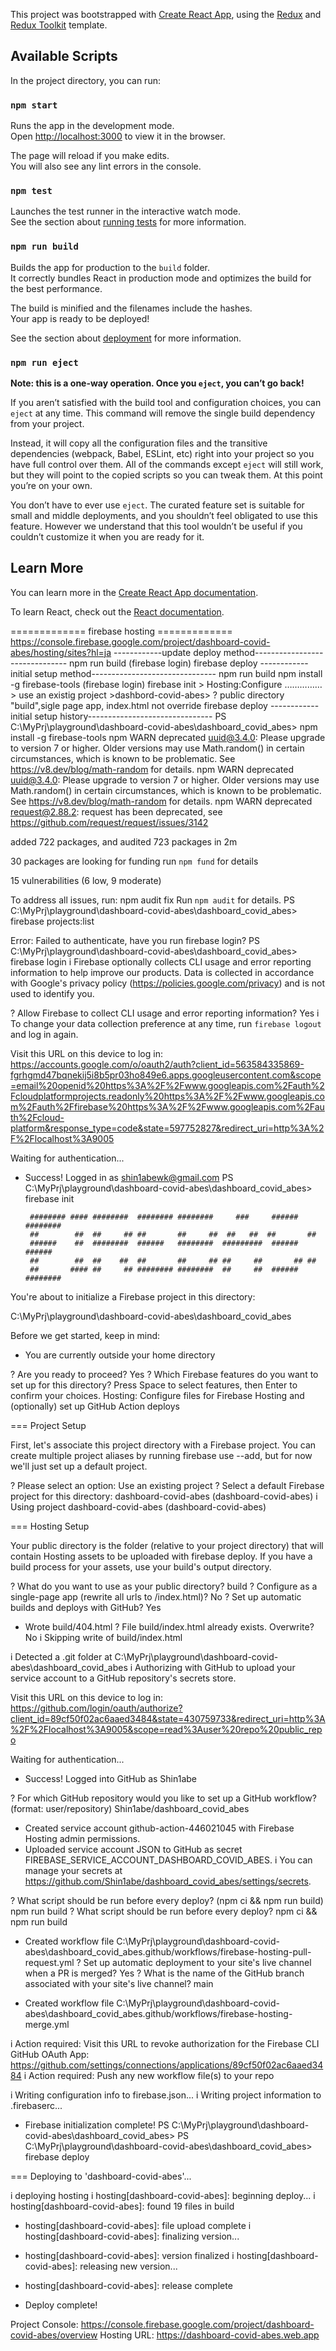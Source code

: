 This project was bootstrapped with [Create React App](https://github.com/facebook/create-react-app), using the [Redux](https://redux.js.org/) and [Redux Toolkit](https://redux-toolkit.js.org/) template.

## Available Scripts

In the project directory, you can run:

### `npm start`

Runs the app in the development mode.<br />
Open [http://localhost:3000](http://localhost:3000) to view it in the browser.

The page will reload if you make edits.<br />
You will also see any lint errors in the console.

### `npm test`

Launches the test runner in the interactive watch mode.<br />
See the section about [running tests](https://facebook.github.io/create-react-app/docs/running-tests) for more information.

### `npm run build`

Builds the app for production to the `build` folder.<br />
It correctly bundles React in production mode and optimizes the build for the best performance.

The build is minified and the filenames include the hashes.<br />
Your app is ready to be deployed!

See the section about [deployment](https://facebook.github.io/create-react-app/docs/deployment) for more information.

### `npm run eject`

**Note: this is a one-way operation. Once you `eject`, you can’t go back!**

If you aren’t satisfied with the build tool and configuration choices, you can `eject` at any time. This command will remove the single build dependency from your project.

Instead, it will copy all the configuration files and the transitive dependencies (webpack, Babel, ESLint, etc) right into your project so you have full control over them. All of the commands except `eject` will still work, but they will point to the copied scripts so you can tweak them. At this point you’re on your own.

You don’t have to ever use `eject`. The curated feature set is suitable for small and middle deployments, and you shouldn’t feel obligated to use this feature. However we understand that this tool wouldn’t be useful if you couldn’t customize it when you are ready for it.

## Learn More

You can learn more in the [Create React App documentation](https://facebook.github.io/create-react-app/docs/getting-started).

To learn React, check out the [React documentation](https://reactjs.org/).

============= firebase hosting =============
https://console.firebase.google.com/project/dashboard-covid-abes/hosting/sites?hl=ja
------------update deploy method-------------------------------
npm run build
(firebase login)
firebase deploy
------------initial setup method-------------------------------
npm run build
npm install -g firebase-tools
(firebase login)
firebase init > Hosting:Configure …………… > use an existig project >dashbord-covid-abes> ? public directory "build",sigle page app, index.html not override
firebase deploy
------------initial setup history-------------------------------
PS C:\MyPrj\playground\dashboard-covid-abes\dashboard_covid_abes> npm install -g firebase-tools
npm WARN deprecated uuid@3.4.0: Please upgrade to version 7 or higher. Older versions may use Math.random() in certain circumstances, which is known to be problematic. See https://v8.dev/blog/math-random for details.
npm WARN deprecated uuid@3.4.0: Please upgrade to version 7 or higher. Older versions may use Math.random() in certain circumstances, which is known to be problematic. See https://v8.dev/blog/math-random for details.
npm WARN deprecated request@2.88.2: request has been deprecated, see https://github.com/request/request/issues/3142

added 722 packages, and audited 723 packages in 2m

30 packages are looking for funding
run `npm fund` for details

15 vulnerabilities (6 low, 9 moderate)

To address all issues, run:
npm audit fix
Run `npm audit` for details.
PS C:\MyPrj\playground\dashboard-covid-abes\dashboard_covid_abes> firebase projects:list

Error: Failed to authenticate, have you run firebase login?
PS C:\MyPrj\playground\dashboard-covid-abes\dashboard_covid_abes> firebase login
i Firebase optionally collects CLI usage and error reporting information to help improve our products. Data is collected in accordance with Google's privacy policy (https://policies.google.com/privacy) and is not used to identify you.

? Allow Firebase to collect CLI usage and error reporting information? Yes
i To change your data collection preference at any time, run `firebase logout` and log in again.

Visit this URL on this device to log in:
https://accounts.google.com/o/oauth2/auth?client_id=563584335869-fgrhgmd47bqnekij5i8b5pr03ho849e6.apps.googleusercontent.com&scope=email%20openid%20https%3A%2F%2Fwww.googleapis.com%2Fauth%2Fcloudplatformprojects.readonly%20https%3A%2F%2Fwww.googleapis.com%2Fauth%2Ffirebase%20https%3A%2F%2Fwww.googleapis.com%2Fauth%2Fcloud-platform&response_type=code&state=597752827&redirect_uri=http%3A%2F%2Flocalhost%3A9005

Waiting for authentication...

- Success! Logged in as shin1abewk@gmail.com
  PS C:\MyPrj\playground\dashboard-covid-abes\dashboard_covid_abes> firebase init

       ######## #### ########  ######## ########     ###     ######  ########
       ##        ##  ##     ## ##       ##     ##  ##   ##  ##       ##
       ######    ##  ########  ######   ########  #########  ######  ######
       ##        ##  ##    ##  ##       ##     ## ##     ##       ## ##
       ##       #### ##     ## ######## ########  ##     ##  ######  ########

You're about to initialize a Firebase project in this directory:

C:\MyPrj\playground\dashboard-covid-abes\dashboard_covid_abes

Before we get started, keep in mind:

- You are currently outside your home directory

? Are you ready to proceed? Yes
? Which Firebase features do you want to set up for this directory? Press Space to select features, then Enter to confirm your choices. Hosting: Configure files for Firebase Hosting and (optionally) set up GitHub Action deploys

=== Project Setup

First, let's associate this project directory with a Firebase project.
You can create multiple project aliases by running firebase use --add,
but for now we'll just set up a default project.

? Please select an option: Use an existing project
? Select a default Firebase project for this directory: dashboard-covid-abes (dashboard-covid-abes)
i Using project dashboard-covid-abes (dashboard-covid-abes)

=== Hosting Setup

Your public directory is the folder (relative to your project directory) that
will contain Hosting assets to be uploaded with firebase deploy. If you
have a build process for your assets, use your build's output directory.

? What do you want to use as your public directory? build
? Configure as a single-page app (rewrite all urls to /index.html)? No
? Set up automatic builds and deploys with GitHub? Yes

- Wrote build/404.html
  ? File build/index.html already exists. Overwrite? No
  i Skipping write of build/index.html

i Detected a .git folder at C:\MyPrj\playground\dashboard-covid-abes\dashboard_covid_abes
i Authorizing with GitHub to upload your service account to a GitHub repository's secrets store.

Visit this URL on this device to log in:
https://github.com/login/oauth/authorize?client_id=89cf50f02ac6aaed3484&state=430759733&redirect_uri=http%3A%2F%2Flocalhost%3A9005&scope=read%3Auser%20repo%20public_repo

Waiting for authentication...

- Success! Logged into GitHub as Shin1abe

? For which GitHub repository would you like to set up a GitHub workflow? (format: user/repository) Shin1abe/dashboard_covid_abes

- Created service account github-action-446021045 with Firebase Hosting admin permissions.
- Uploaded service account JSON to GitHub as secret FIREBASE_SERVICE_ACCOUNT_DASHBOARD_COVID_ABES.
  i You can manage your secrets at https://github.com/Shin1abe/dashboard_covid_abes/settings/secrets.

? What script should be run before every deploy? (npm ci && npm run build) npm run build
? What script should be run before every deploy? npm ci && npm run build

- Created workflow file C:\MyPrj\playground\dashboard-covid-abes\dashboard_covid_abes\.github/workflows/firebase-hosting-pull-request.yml
  ? Set up automatic deployment to your site's live channel when a PR is merged? Yes
  ? What is the name of the GitHub branch associated with your site's live channel? main

- Created workflow file C:\MyPrj\playground\dashboard-covid-abes\dashboard_covid_abes\.github/workflows/firebase-hosting-merge.yml

i Action required: Visit this URL to revoke authorization for the Firebase CLI GitHub OAuth App:
https://github.com/settings/connections/applications/89cf50f02ac6aaed3484
i Action required: Push any new workflow file(s) to your repo

i Writing configuration info to firebase.json...
i Writing project information to .firebaserc...

- Firebase initialization complete!
  PS C:\MyPrj\playground\dashboard-covid-abes\dashboard_covid_abes>
  PS C:\MyPrj\playground\dashboard-covid-abes\dashboard_covid_abes> firebase deploy

=== Deploying to 'dashboard-covid-abes'...

i deploying hosting
i hosting[dashboard-covid-abes]: beginning deploy...
i hosting[dashboard-covid-abes]: found 19 files in build

- hosting[dashboard-covid-abes]: file upload complete
  i hosting[dashboard-covid-abes]: finalizing version...
- hosting[dashboard-covid-abes]: version finalized
  i hosting[dashboard-covid-abes]: releasing new version...
- hosting[dashboard-covid-abes]: release complete

- Deploy complete!

Project Console: https://console.firebase.google.com/project/dashboard-covid-abes/overview
Hosting URL: https://dashboard-covid-abes.web.app
